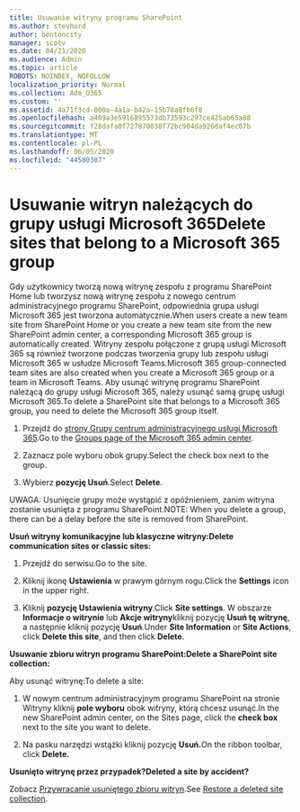 ```yaml
---
title: Usuwanie witryny programu SharePoint
ms.author: stevhord
author: bentoncity
manager: scotv
ms.date: 04/21/2020
ms.audience: Admin
ms.topic: article
ROBOTS: NOINDEX, NOFOLLOW
localization_priority: Normal
ms.collection: Adm_O365
ms.custom: ''
ms.assetid: 4a71f3cd-000a-4a1a-b42a-15b70a8fb6f8
ms.openlocfilehash: a409a3e5916895573db73593c297ce425ab65a88
ms.sourcegitcommit: f28dafa0f727870038f72bc904da926daf4ec07b
ms.translationtype: MT
ms.contentlocale: pl-PL
ms.lasthandoff: 06/05/2020
ms.locfileid: "44580307"
---
```

# <a name="delete-sites-that-belong-to-a-microsoft-365-group"></a><span data-ttu-id="20009-102">Usuwanie witryn należących do grupy usługi Microsoft 365</span><span class="sxs-lookup"><span data-stu-id="20009-102">Delete sites that belong to a Microsoft 365 group</span></span>

<span data-ttu-id="20009-103">Gdy użytkownicy tworzą nową witrynę zespołu z programu SharePoint Home lub tworzysz nową witrynę zespołu z nowego centrum administracyjnego programu SharePoint, odpowiednia grupa usługi Microsoft 365 jest tworzona automatycznie.</span><span class="sxs-lookup"><span data-stu-id="20009-103">When users create a new team site from SharePoint Home or you create a new team site from the new SharePoint admin center, a corresponding Microsoft 365 group is automatically created.</span></span> <span data-ttu-id="20009-104">Witryny zespołu połączone z grupą usługi Microsoft 365 są również tworzone podczas tworzenia grupy lub zespołu usługi Microsoft 365 w usłudze Microsoft Teams.</span><span class="sxs-lookup"><span data-stu-id="20009-104">Microsoft 365 group-connected team sites are also created when you create a Microsoft 365 group or a team in Microsoft Teams.</span></span> <span data-ttu-id="20009-105">Aby usunąć witrynę programu SharePoint należącą do grupy usługi Microsoft 365, należy usunąć samą grupę usługi Microsoft 365.</span><span class="sxs-lookup"><span data-stu-id="20009-105">To delete a SharePoint site that belongs to a Microsoft 365 group, you need to delete the Microsoft 365 group itself.</span></span> 
  
1. <span data-ttu-id="20009-106">Przejdź do [strony Grupy centrum administracyjnego usługi Microsoft 365](https://portal.office.com/adminportal/home#/groups).</span><span class="sxs-lookup"><span data-stu-id="20009-106">Go to the [Groups page of the Microsoft 365 admin center](https://portal.office.com/adminportal/home#/groups).</span></span>
    
2. <span data-ttu-id="20009-107">Zaznacz pole wyboru obok grupy.</span><span class="sxs-lookup"><span data-stu-id="20009-107">Select the check box next to the group.</span></span>
    
3. <span data-ttu-id="20009-108">Wybierz **pozycję Usuń**.</span><span class="sxs-lookup"><span data-stu-id="20009-108">Select **Delete**.</span></span>
    
<span data-ttu-id="20009-109">UWAGA: Usunięcie grupy może wystąpić z opóźnieniem, zanim witryna zostanie usunięta z programu SharePoint.</span><span class="sxs-lookup"><span data-stu-id="20009-109">NOTE: When you delete a group, there can be a delay before the site is removed from SharePoint.</span></span>
  
<span data-ttu-id="20009-110">**Usuń witryny komunikacyjne lub klasyczne witryny:**</span><span class="sxs-lookup"><span data-stu-id="20009-110">**Delete communication sites or classic sites:**</span></span>

1. <span data-ttu-id="20009-111">Przejdź do serwisu.</span><span class="sxs-lookup"><span data-stu-id="20009-111">Go to the site.</span></span>
  
2. <span data-ttu-id="20009-112">Kliknij ikonę **Ustawienia** w prawym górnym rogu.</span><span class="sxs-lookup"><span data-stu-id="20009-112">Click the **Settings** icon in the upper right.</span></span> 
  
3. <span data-ttu-id="20009-113">Kliknij **pozycję Ustawienia witryny**.</span><span class="sxs-lookup"><span data-stu-id="20009-113">Click **Site settings**.</span></span> <span data-ttu-id="20009-114">W obszarze **Informacje o witrynie** lub **Akcje witryny**kliknij pozycję **Usuń tę witrynę**, a następnie kliknij pozycję **Usuń**.</span><span class="sxs-lookup"><span data-stu-id="20009-114">Under **Site Information** or **Site Actions**, click **Delete this site**, and then click **Delete**.</span></span>
  
<span data-ttu-id="20009-115">**Usuwanie zbioru witryn programu SharePoint:**</span><span class="sxs-lookup"><span data-stu-id="20009-115">**Delete a SharePoint site collection:**</span></span>

<span data-ttu-id="20009-116">Aby usunąć witrynę:</span><span class="sxs-lookup"><span data-stu-id="20009-116">To delete a site:</span></span>
  
1. <span data-ttu-id="20009-117">W nowym centrum administracyjnym programu SharePoint na stronie Witryny kliknij **pole wyboru** obok witryny, którą chcesz usunąć.</span><span class="sxs-lookup"><span data-stu-id="20009-117">In the new SharePoint admin center, on the Sites page, click the **check box** next to the site you want to delete.</span></span> 
    
2. <span data-ttu-id="20009-118">Na pasku narzędzi wstążki kliknij pozycję **Usuń.**</span><span class="sxs-lookup"><span data-stu-id="20009-118">On the ribbon toolbar, click **Delete.**</span></span>
    
<span data-ttu-id="20009-119">**Usunięto witrynę przez przypadek?**</span><span class="sxs-lookup"><span data-stu-id="20009-119">**Deleted a site by accident?**</span></span>

<span data-ttu-id="20009-120">Zobacz [Przywracanie usuniętego zbioru witryn](https://go.microsoft.com/fwlink/?linkid=867660).</span><span class="sxs-lookup"><span data-stu-id="20009-120">See [Restore a deleted site collection](https://go.microsoft.com/fwlink/?linkid=867660).</span></span>
  

